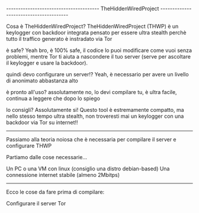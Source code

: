 --------------------------------------- TheHiddenWiredProject ---------------------------------------

Cosa è TheHiddenWiredProject?
TheHiddenWiredProject (THWP) è un keylogger con backdoor integrata pensato per essere ultra stealth
perchè tutto il traffico generato è instradato via Tor

è safe?
Yeah bro, è 100% safe, il codice lo puoi modificare come vuoi senza problemi, mentre Tor ti aiuta
a nascondere il tuo server (serve per ascoltare il keylogger e usare la backdoor).

quindi devo configurare un server!?
Yeah, è necessario per avere un livello di anonimato abbastanza alto

è pronto all'uso?
assolutamente no, lo devi compilare tu, è ultra facile, continua a leggere che dopo lo spiego

lo consigli?
Assolutamente si! Questo tool è estremamente compatto, ma nello stesso tempo ultra stealth,
non troveresti mai un keylogger con una backdoor via Tor su internet!!

----------------------------------------------------------------------------------------------------

Passiamo alla teoria noiosa che è necessaria per compilare il server e configurare THWP

Partiamo dalle cose necessarie...

Un PC o una VM con linux (consiglio una distro debian-based)
Una connessione internet stabile (almeno 2Mbitps)

----------------------------------------------------------------------------------------------------

Ecco le cose da fare prima di compilare:

Configurare il server Tor
